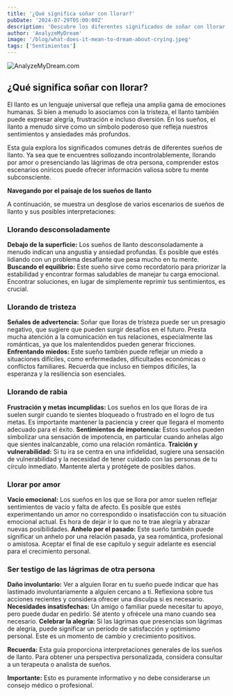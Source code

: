 ```yaml
---
title: '¿Qué significa soñar con llorar?'
pubDate: '2024-07-29T05:00:00Z'
description: 'Descubre los diferentes significados de soñar con llorar, desde llorar desconsoladamente hasta llorar por amor. Conoce cómo estos sueños reflejan tus emociones y situaciones personales.'
author: 'AnalyzeMyDream'
image: '/blog/what-does-it-mean-to-dream-about-crying.jpeg'
tags: ['Sentimientos']
---
```


![AnalyzeMyDream.com](/blog/what-does-it-mean-to-dream-about-crying.jpeg)

## ¿Qué significa soñar con llorar?

El llanto es un lenguaje universal que refleja una amplia gama de emociones humanas. Si bien a menudo lo asociamos con la tristeza, el llanto también puede expresar alegría, frustración e incluso diversión. En los sueños, el llanto a menudo sirve como un símbolo poderoso que refleja nuestros sentimientos y ansiedades más profundos. 

Esta guía explora los significados comunes detrás de diferentes sueños de llanto. Ya sea que te encuentres sollozando incontrolablemente, llorando por amor o presenciando las lágrimas de otra persona, comprender estos escenarios oníricos puede ofrecer información valiosa sobre tu mente subconsciente.

**Navegando por el paisaje de los sueños de llanto**

A continuación, se muestra un desglose de varios escenarios de sueños de llanto y sus posibles interpretaciones:

### Llorando desconsoladamente

**Debajo de la superficie:** Los sueños de llanto desconsoladamente a menudo indican una angustia y ansiedad profundas. Es posible que estés lidiando con un problema desafiante que pesa mucho en tu mente. 
**Buscando el equilibrio:** Este sueño sirve como recordatorio para priorizar la estabilidad y encontrar formas saludables de manejar tu carga emocional. Encontrar soluciones, en lugar de simplemente reprimir tus sentimientos, es crucial.

### Llorando de tristeza

**Señales de advertencia:** Soñar que lloras de tristeza puede ser un presagio negativo, que sugiere que pueden surgir desafíos en el futuro. Presta mucha atención a la comunicación en tus relaciones, especialmente las románticas, ya que los malentendidos pueden generar fricciones.
**Enfrentando miedos:** Este sueño también puede reflejar un miedo a situaciones difíciles, como enfermedades, dificultades económicas o conflictos familiares. Recuerda que incluso en tiempos difíciles, la esperanza y la resiliencia son esenciales.

### Llorando de rabia

**Frustración y metas incumplidas:** Los sueños en los que lloras de ira suelen surgir cuando te sientes bloqueado o frustrado en el logro de tus metas. Es importante mantener la paciencia y creer que llegará el momento adecuado para el éxito.
**Sentimientos de impotencia:** Estos sueños pueden simbolizar una sensación de impotencia, en particular cuando anhelas algo que sientes inalcanzable, como una relación romántica.
**Traición y vulnerabilidad:** Si tu ira se centra en una infidelidad, sugiere una sensación de vulnerabilidad y la necesidad de tener cuidado con las personas de tu círculo inmediato. Mantente alerta y protégete de posibles daños.

### Llorar por amor

**Vacío emocional:** Los sueños en los que se llora por amor suelen reflejar sentimientos de vacío y falta de afecto. Es posible que estés experimentando un amor no correspondido o insatisfacción con tu situación emocional actual. Es hora de dejar ir lo que no te trae alegría y abrazar nuevas posibilidades.
**Anhelo por el pasado:** Este sueño también puede significar un anhelo por una relación pasada, ya sea romántica, profesional o amistosa. Aceptar el final de ese capítulo y seguir adelante es esencial para el crecimiento personal.

### Ser testigo de las lágrimas de otra persona

**Daño involuntario:** Ver a alguien llorar en tu sueño puede indicar que has lastimado involuntariamente a alguien cercano a ti. Reflexiona sobre tus acciones recientes y considera ofrecer una disculpa si es necesario.
**Necesidades insatisfechas:** Un amigo o familiar puede necesitar tu apoyo, pero puede dudar en pedirlo. Sé atento y ofrécele una mano cuando sea necesario.
**Celebrar la alegría:** Si las lágrimas que presencias son lágrimas de alegría, puede significar un período de satisfacción y optimismo personal. Este es un momento de cambio y crecimiento positivos.

**Recuerda:** Esta guía proporciona interpretaciones generales de los sueños de llanto. Para obtener una perspectiva personalizada, considera consultar a un terapeuta o analista de sueños. 

**Importante:** Esto es puramente informativo y no debe considerarse un consejo médico o profesional.